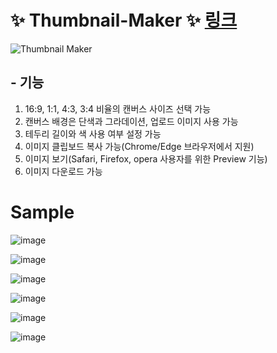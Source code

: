 # ✨ Thumbnail-Maker ✨ [링크](https://thumbnail-maker.web.app/)

![Thumbnail Maker](https://user-images.githubusercontent.com/38034518/146638222-bd103668-622e-403b-b9d0-21070c38228d.png)

## - 기능

1. 16:9, 1:1, 4:3, 3:4 비율의 캔버스 사이즈 선택 가능
2. 캔버스 배경은 단색과 그라데이션, 업로드 이미지 사용 가능
3. 테두리 길이와 색 사용 여부 설정 가능
4. 이미지 클립보드 복사 가능(Chrome/Edge 브라우저에서 지원)
5. 이미지 보기(Safari, Firefox, opera 사용자를 위한 Preview 기능)
6. 이미지 다운로드 가능


# Sample
![image](https://user-images.githubusercontent.com/38034518/146635811-8ae738d5-910d-47b1-8127-8dadf77d1558.png)

![image](https://user-images.githubusercontent.com/38034518/146638952-93d93b09-e8ea-4dee-a2fa-e7fcec2f69bd.png)

![image](https://user-images.githubusercontent.com/38034518/146635906-a605216a-36b1-41b0-a50f-0f91f4218dc5.png)

![image](https://user-images.githubusercontent.com/38034518/146636521-bd81ffe6-1990-45cc-823b-9bd5b6315fd0.png)

![image](https://user-images.githubusercontent.com/38034518/146636837-b460bddd-b9d6-4b51-a48b-277458eceefc.png)

![image](https://user-images.githubusercontent.com/38034518/146638188-47722927-5b82-4025-8426-fd47405ed17c.png)
